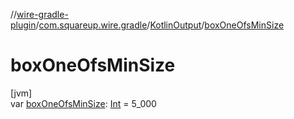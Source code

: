 //[wire-gradle-plugin](../../../index.md)/[com.squareup.wire.gradle](../index.md)/[KotlinOutput](index.md)/[boxOneOfsMinSize](box-one-ofs-min-size.md)

# boxOneOfsMinSize

[jvm]\
var [boxOneOfsMinSize](box-one-ofs-min-size.md): [Int](https://kotlinlang.org/api/latest/jvm/stdlib/kotlin/-int/index.html) = 5_000
